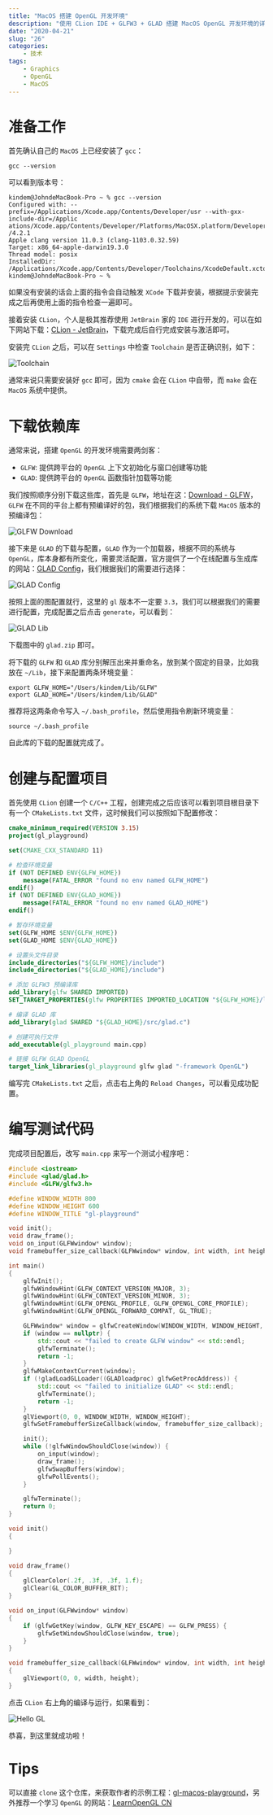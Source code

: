 ```yaml
---
title: "MacOS 搭建 OpenGL 开发环境"
description: "使用 CLion IDE + GLFW3 + GLAD 搭建 MacOS OpenGL 开发环境的详细流程"
date: "2020-04-21"
slug: "26"
categories:
    - 技术
tags:
    - Graphics
    - OpenGL
    - MacOS
---
```


# 准备工作

首先确认自己的 `MacOS` 上已经安装了 `gcc`：

```shell
gcc --version
```

可以看到版本号：

```shell
kindem@JohndeMacBook-Pro ~ % gcc --version
Configured with: --prefix=/Applications/Xcode.app/Contents/Developer/usr --with-gxx-include-dir=/Applic
ations/Xcode.app/Contents/Developer/Platforms/MacOSX.platform/Developer/SDKs/MacOSX.sdk/usr/include/c++
/4.2.1
Apple clang version 11.0.3 (clang-1103.0.32.59)
Target: x86_64-apple-darwin19.3.0
Thread model: posix
InstalledDir: /Applications/Xcode.app/Contents/Developer/Toolchains/XcodeDefault.xctoolchain/usr/bin
kindem@JohndeMacBook-Pro ~ % 
```

如果没有安装的话会上面的指令会自动触发 `XCode` 下载并安装，根据提示安装完成之后再使用上面的指令检查一遍即可。

接着安装 `CLion`，个人是极其推荐使用 `JetBrain` 家的 `IDE` 进行开发的，可以在如下网站下载：[CLion - JetBrain](https://www.jetbrains.com/clion/)，下载完成后自行完成安装与激活即可。

安装完 `CLion` 之后，可以在 `Settings` 中检查 `Toolchain` 是否正确识别，如下：

![Toolchain](36.png)

通常来说只需要安装好 `gcc` 即可，因为 `cmake` 会在 `CLion` 中自带，而 `make` 会在 `MacOS` 系统中提供。

# 下载依赖库

通常来说，搭建 `OpenGL` 的开发环境需要两剑客：

* `GLFW`: 提供跨平台的 `OpenGL` 上下文初始化与窗口创建等功能
* `GLAD`: 提供跨平台的 `OpenGL` 函数指针加载等功能

我们按照顺序分别下载这些库，首先是 `GLFW`，地址在这：[Download - GLFW](https://www.glfw.org/download.html)，`GLFW` 在不同的平台上都有预编译好的包，我们根据我们的系统下载 `MacOS` 版本的预编译包：

![GLFW Download](37.png)

接下来是 `GLAD` 的下载与配置，`GLAD` 作为一个加载器，根据不同的系统与 `OpenGL`，库本身都有所变化，需要灵活配置，官方提供了一个在线配置与生成库的网站：[GLAD Config](http://glad.dav1d.de/)，我们根据我们的需要进行选择：

![GLAD Config](38.png)

按照上面的图配置就行，这里的 `gl` 版本不一定要 `3.3`，我们可以根据我们的需要进行配置，完成配置之后点击 `generate`，可以看到：

![GLAD Lib](39.png)

下载图中的 `glad.zip` 即可。

将下载的 `GLFW` 和 `GLAD` 库分别解压出来并重命名，放到某个固定的目录，比如我放在 `~/Lib`，接下来配置两条环境变量：

```shell
export GLFW_HOME="/Users/kindem/Lib/GLFW"
export GLAD_HOME="/Users/kindem/Lib/GLAD"
```

推荐将这两条命令写入 `~/.bash_profile`，然后使用指令刷新环境变量：

```shell
source ~/.bash_profile
```

自此库的下载的配置就完成了。

# 创建与配置项目

首先使用 `CLion` 创建一个 `C/C++` 工程，创建完成之后应该可以看到项目根目录下有一个 `CMakeLists.txt` 文件，这时候我们可以按照如下配置修改：

```cmake
cmake_minimum_required(VERSION 3.15)
project(gl_playground)

set(CMAKE_CXX_STANDARD 11)

# 检查环境变量
if (NOT DEFINED ENV{GLFW_HOME})
    message(FATAL_ERROR "found no env named GLFW_HOME")
endif()
if (NOT DEFINED ENV{GLAD_HOME})
    message(FATAL_ERROR "found no env named GLAD_HOME")
endif()

# 暂存环境变量
set(GLFW_HOME $ENV{GLFW_HOME})
set(GLAD_HOME $ENV{GLAD_HOME})

# 设置头文件目录
include_directories("${GLFW_HOME}/include")
include_directories("${GLAD_HOME}/include")

# 添加 GLFW3 预编译库
add_library(glfw SHARED IMPORTED)
SET_TARGET_PROPERTIES(glfw PROPERTIES IMPORTED_LOCATION "${GLFW_HOME}/lib-macos/libglfw.3.dylib")

# 编译 GLAD 库
add_library(glad SHARED "${GLAD_HOME}/src/glad.c")

# 创建可执行文件
add_executable(gl_playground main.cpp)

# 链接 GLFW GLAD OpenGL
target_link_libraries(gl_playground glfw glad "-framework OpenGL")
```

编写完 `CMakeLists.txt` 之后，点击右上角的 `Reload Changes`，可以看见成功配置。

# 编写测试代码

完成项目配置后，改写 `main.cpp` 来写一个测试小程序吧：

```cpp
#include <iostream>
#include <glad/glad.h>
#include <GLFW/glfw3.h>

#define WINDOW_WIDTH 800
#define WINDOW_HEIGHT 600
#define WINDOW_TITLE "gl-playground"

void init();
void draw_frame();
void on_input(GLFWwindow* window);
void framebuffer_size_callback(GLFWwindow* window, int width, int height);

int main()
{
    glfwInit();
    glfwWindowHint(GLFW_CONTEXT_VERSION_MAJOR, 3);
    glfwWindowHint(GLFW_CONTEXT_VERSION_MINOR, 3);
    glfwWindowHint(GLFW_OPENGL_PROFILE, GLFW_OPENGL_CORE_PROFILE);
    glfwWindowHint(GLFW_OPENGL_FORWARD_COMPAT, GL_TRUE);

    GLFWwindow* window = glfwCreateWindow(WINDOW_WIDTH, WINDOW_HEIGHT, WINDOW_TITLE, nullptr, nullptr);
    if (window == nullptr) {
        std::cout << "failed to create GLFW window" << std::endl;
        glfwTerminate();
        return -1;
    }
    glfwMakeContextCurrent(window);
    if (!gladLoadGLLoader((GLADloadproc) glfwGetProcAddress)) {
        std::cout << "failed to initialize GLAD" << std::endl;
        glfwTerminate();
        return -1;
    }
    glViewport(0, 0, WINDOW_WIDTH, WINDOW_HEIGHT);
    glfwSetFramebufferSizeCallback(window, framebuffer_size_callback);

    init();
    while (!glfwWindowShouldClose(window)) {
        on_input(window);
        draw_frame();
        glfwSwapBuffers(window);
        glfwPollEvents();
    }

    glfwTerminate();
    return 0;
}

void init()
{

}

void draw_frame()
{
    glClearColor(.2f, .3f, .3f, 1.f);
    glClear(GL_COLOR_BUFFER_BIT);
}

void on_input(GLFWwindow* window)
{
    if (glfwGetKey(window, GLFW_KEY_ESCAPE) == GLFW_PRESS) {
        glfwSetWindowShouldClose(window, true);
    }
}

void framebuffer_size_callback(GLFWwindow* window, int width, int height)
{
    glViewport(0, 0, width, height);
}
```

点击 `CLion` 右上角的编译与运行，如果看到：

![Hello GL](40.png)

恭喜，到这里就成功啦！

# Tips

可以直接 `clone` 这个仓库，来获取作者的示例工程：[gl-macos-playground](https://github.com/FlyAndNotDown/gl-macos-playground)，另外推荐一个学习 `OpenGL` 的网站：[LearnOpenGL CN](https://learnopengl-cn.github.io)
